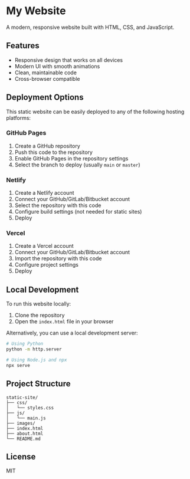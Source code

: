 # My Website

A modern, responsive website built with HTML, CSS, and JavaScript.

## Features

- Responsive design that works on all devices
- Modern UI with smooth animations
- Clean, maintainable code
- Cross-browser compatible

## Deployment Options

This static website can be easily deployed to any of the following hosting platforms:

### GitHub Pages

1. Create a GitHub repository
2. Push this code to the repository
3. Enable GitHub Pages in the repository settings
4. Select the branch to deploy (usually `main` or `master`)

### Netlify

1. Create a Netlify account
2. Connect your GitHub/GitLab/Bitbucket account
3. Select the repository with this code
4. Configure build settings (not needed for static sites)
5. Deploy

### Vercel

1. Create a Vercel account
2. Connect your GitHub/GitLab/Bitbucket account
3. Import the repository with this code
4. Configure project settings
5. Deploy

## Local Development

To run this website locally:

1. Clone the repository
2. Open the `index.html` file in your browser

Alternatively, you can use a local development server:

```bash
# Using Python
python -m http.server

# Using Node.js and npx
npx serve
```

## Project Structure

```
static-site/
├── css/
│   └── styles.css
├── js/
│   └── main.js
├── images/
├── index.html
├── about.html
└── README.md
```

## License

MIT